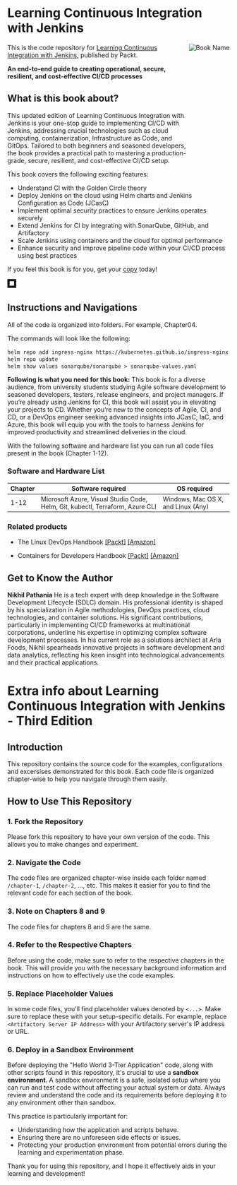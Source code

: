 # Learning Continuous Integration with Jenkins

<a href="https://www.packtpub.com/product/learning-continuous-integration-with-jenkins-third-edition/9781835087732"><img src="https://m.media-amazon.com/images/I/71GBCRlkwAL._SY425_.jpg" alt="Book Name" height="256px" align="right"></a>

This is the code repository for [Learning Continuous Integration with Jenkins](https://www.packtpub.com/product/learning-continuous-integration-with-jenkins-third-edition/9781835087732), published by Packt.

**An end-to-end guide to creating operational, secure, resilient, and cost-effective CI/CD processes**

## What is this book about?
This updated edition of Learning Continuous Integration with Jenkins is your one-stop guide to implementing CI/CD with Jenkins, addressing crucial technologies such as cloud computing, containerization, Infrastructure as Code, and GitOps. Tailored to both beginners and seasoned developers, the book provides a practical path to mastering a production-grade, secure, resilient, and cost-effective CI/CD setup.

This book covers the following exciting features: 
* Understand CI with the Golden Circle theory
* Deploy Jenkins on the cloud using Helm charts and Jenkins Configuration as Code (JCasC)
* Implement optimal security practices to ensure Jenkins operates securely
* Extend Jenkins for CI by integrating with SonarQube, GitHub, and Artifactory
* Scale Jenkins using containers and the cloud for optimal performance
* Enhance security and improve pipeline code within your CI/CD process using best practices

If you feel this book is for you, get your [copy](https://www.amazon.com/Learning-Continuous-Integration-Jenkins-end/dp/1835087736) today!

<a href="https://www.packtpub.com/?utm_source=github&utm_medium=banner&utm_campaign=GitHubBanner"><img src="https://raw.githubusercontent.com/PacktPublishing/GitHub/master/GitHub.png" alt="https://www.packtpub.com/" border="5" /></a>

## Instructions and Navigations
All of the code is organized into folders. For example, Chapter04.

The commands will look like the following:
```
helm repo add ingress-nginx https://kubernetes.github.io/ingress-nginx
helm repo update
helm show values sonarqube/sonarqube > sonarqube-values.yaml
```

**Following is what you need for this book:**
This book is for a diverse audience, from university students studying Agile software development to seasoned developers, testers, release engineers, and project managers. If you’re already using Jenkins for CI, this book will assist you in elevating your projects to CD. Whether you’re new to the concepts of Agile, CI, and CD, or a DevOps engineer seeking advanced insights into JCasC, IaC, and Azure, this book will equip you with the tools to harness Jenkins for improved productivity and streamlined deliveries in the cloud.

With the following software and hardware list you can run all code files present in the book (Chapter 1-12).

### Software and Hardware List

| Chapter  | Software required                                                              | OS required                        |
| -------- | ------------------------------------------------------------------------------ | -----------------------------------|
| 1-12     | Microsoft Azure, Visual Studio Code, Helm, Git, kubectl, Terraform, Azure CLI  | Windows, Mac OS X, and Linux (Any) |


### Related products <Other books you may enjoy>
* The Linux DevOps Handbook [[Packt]](https://www.packtpub.com/product/the-linux-devops-handbook/9781803245669) [[Amazon]](https://www.amazon.com/Linux-DevOps-Handbook-distributions-accelerate/dp/1803245662)

* Containers for Developers Handbook [[Packt]](https://www.packtpub.com/product/containers-for-developers-handbook/9781805127987) [[Amazon]](https://www.amazon.com/Containers-Developers-Handbook-developing-applications/dp/1805127985)

## Get to Know the Author

**Nikhil Pathania**
He is a tech expert with deep knowledge in the Software Development Lifecycle (SDLC) domain. His professional identity is shaped by his specialization in Agile methodologies, DevOps practices, cloud technologies, and container solutions. His significant contributions, particularly in implementing CI/CD frameworks at multinational corporations, underline his expertise in optimizing complex software development processes.
In his current role as a solutions architect at Arla Foods, Nikhil spearheads innovative projects in software development and data analytics, reflecting his keen insight into technological advancements and their practical applications.

# Extra info about Learning Continuous Integration with Jenkins - Third Edition

## Introduction
This repository contains the source code for the examples, configurations and excersises demonstrated for this book. Each code file is organized chapter-wise to help you navigate through them easily. 

## How to Use This Repository

### 1. Fork the Repository
Please fork this repository to have your own version of the code. This allows you to make changes and experiment.

### 2. Navigate the Code
The code files are organized chapter-wise inside each folder named `/chapter-1`, `/chapter-2`, ..., etc. This makes it easier for you to find the relevant code for each section of the book.

### 3. Note on Chapters 8 and 9
The code files for chapters 8 and 9 are the same.

### 4. Refer to the Respective Chapters
Before using the code, make sure to refer to the respective chapters in the book. This will provide you with the necessary background information and instructions on how to effectively use the code examples.

### 5. Replace Placeholder Values
In some code files, you'll find placeholder values denoted by `<...>`. Make sure to replace these with your setup-specific details. For example, replace `<Artifactory Server IP Address>` with your Artifactory server's IP address or URL.

### 6. Deploy in a Sandbox Environment
Before deploying the "Hello World 3-Tier Application" code, along with other scripts found in this repository, it's crucial to use a **sandbox environment**. A sandbox environment is a safe, isolated setup where you can run and test code without affecting your actual system or data. Always review and understand the code and its requirements before deploying it to any environment other than sandbox.

This practice is particularly important for:

- Understanding how the application and scripts behave.
- Ensuring there are no unforeseen side effects or issues.
- Protecting your production environment from potential errors during the learning and experimentation phase.


Thank you for using this repository, and I hope it effectively aids in your learning and development!
